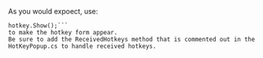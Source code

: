 As you would expoect, use:
```HotkeyPopup hotkey = new HotkeyPopup();
hotkey.Show();```
to make the hotkey form appear.
Be sure to add the ReceivedHotkeys method that is commented out in the HotKeyPopup.cs to handle received hotkeys.
